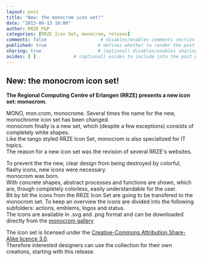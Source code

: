 ```yaml
---
layout: post
title: "New: the monocrom icon set!"
date: "2013-08-13 10:00"
author: RRZE P&P
categories: [RRZE Icon Set, monocrom, release]
comments: false                    # disables/enables comments section for the post
published: true                   # defines whether to render the post in 'generate' mode
sharing: true                     # (optional) disables/enables sharing options for the post, 'true' is by default
asides: [ ]              # (optional) asides to include into the post page, all asides are included by default
---
```


<!--more-->

<div id="content">
<div class="section">
<h2><strong>New: the monocrom icon set!</strong></h2>
<p><strong>The Regional Computing Centre of Erlangen (RRZE) presents a new icon set: monocrom. </strong></p>
<p>MONO, mon.crom, monocrome. Several times the name for the new, monochrome icon set has been changed.<br />
  monocrom finally is a new set, which (despite a few exceptions) consists of  completely white shapes. <br />
  Like the tango styled RRZE Icon Set, monocrom is also specialized for IT topics. <br />
  The reason for a new icon set was the revision of several RRZE's websites. </p>
<p>To prevent the the new, clear design from being destroyed by colorful, flashy icons, new icons were necessary. <br />
  monocrom was born. <br />
  With concrete shapes, abstract processes and functions are shown, which are, though completely colorless, easily understandable for the user. <br />
  Bit by bit the icons from the RRZE Icon Set are going to be transfered to the monocrom set. To keep an overview the icons are divided into the following subfolders: actions, emblems, logos and status. <br />
  The icons are available in .svg and .png format and can be downloaded directly from the <a href="http://rrze-icon-set.berlios.de/monocrom/gallery.html">monocrom gallery</a> </p>
<p>The icon set is licensed under the <a class="externlink" rel="license" href="http://creativecommons.org/licenses/by-sa/3.0/" target="_blank">Creative-Commons Attribution Share-Alike licence 3.0</a>. <br />
  Therefore interested designers can use the collection for their own creations, starting with this release.</p>
<p>&nbsp; </p>


<!-- TODO include 'blog/2013-08-13-new-the-monocrom-icon-set.markdown' -->

</div>

</div>
